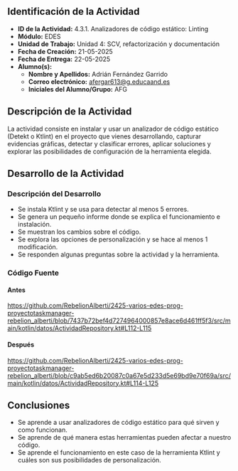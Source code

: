 ## Identificación de la Actividad

- **ID de la Actividad:** 4.3.1. Analizadores de código estático: Linting
- **Módulo:** EDES
- **Unidad de Trabajo:** Unidad 4: SCV, refactorización y documentación
- **Fecha de Creación:** 21-05-2025
- **Fecha de Entrega:** 22-05-2025
- **Alumno(s):**
    - **Nombre y Apellidos:** Adrián Fernández Garrido
    - **Correo electrónico:** afergar613@g.educaand.es
    - **Iniciales del Alumno/Grupo:** AFG

## Descripción de la Actividad

La actividad consiste en instalar y usar un analizador de código estático (Detekt o Ktlint) en el proyecto que vienes desarrollando, capturar evidencias gráficas, detectar y clasificar errores, aplicar soluciones y explorar las posibilidades de configuración de la herramienta elegida.

## Desarrollo de la Actividad

### Descripción del Desarrollo

- Se instala Ktlint y se usa para detectar al menos 5 errores.
- Se genera un pequeño informe donde se explica el funcionamiento e instalación.
- Se muestran los cambios sobre el código.
- Se explora las opciones de personalización y se hace al menos 1 modificación.
- Se responden algunas preguntas sobre la actividad y la herramienta.

### Código Fuente

#### Antes

https://github.com/RebelionAlberti/2425-varios-edes-prog-proyectotaskmanager-rebelion_alberti/blob/7437b72bef4d7274964000857e8ace6d461ff5f3/src/main/kotlin/datos/ActividadRepository.kt#L112-L115

#### Después

https://github.com/RebelionAlberti/2425-varios-edes-prog-proyectotaskmanager-rebelion_alberti/blob/c9ab5ed6b20087c0a67e5d233d5e69bd9e70f69a/src/main/kotlin/datos/ActividadRepository.kt#L114-L125

## Conclusiones

- Se aprende a usar analizadores de código estático para qué sirven y como funcionan.
- Se aprende de qué manera estas herramientas pueden afectar a nuestro código.
- Se aprende el funcionamiento en este caso de la herramienta Ktlint y cuáles son sus posibilidades de personalización.
